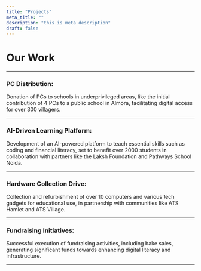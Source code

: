 ```yaml
---
title: "Projects"
meta_title: ""
description: "this is meta description"
draft: false
---
```


# Our Work


---

### PC Distribution:

Donation of PCs to schools in underprivileged areas, like the initial contribution of 4 PCs to a public school in Almora, facilitating digital access for over 300 villagers.

---

### AI-Driven Learning Platform:

Development of an AI-powered platform to teach essential skills such as coding and financial literacy, set to benefit over 2000 students in collaboration with partners like the Laksh Foundation and Pathways School Noida.

---

### Hardware Collection Drive:

Collection and refurbishment of over 10 computers and various tech gadgets for educational use, in partnership with communities like ATS Hamlet and ATS Village.

---

### Fundraising Initiatives:

Successful execution of fundraising activities, including bake sales, generating significant funds towards enhancing digital literacy and infrastructure.

---


